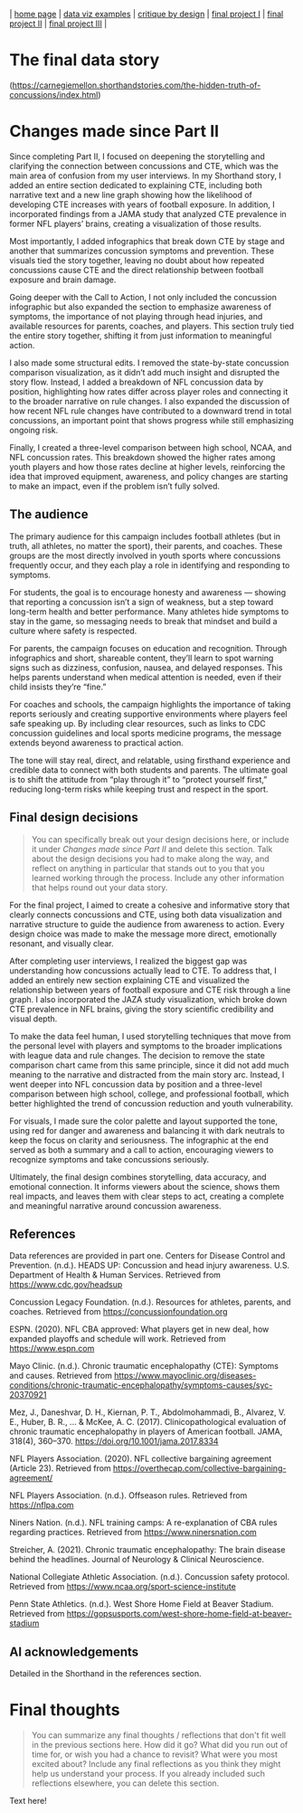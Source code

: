 | [home page](https://cmustudent.github.io/tswd-portfolio-templates/) | [data viz examples](dataviz-examples.md) | [critique by design](critique-by-design.md) | [final project I](final-project-part-one.md) | [final project II](final-project-part-two.md) | [final project III](final-project-part-three.md) |

# The final data story
(https://carnegiemellon.shorthandstories.com/the-hidden-truth-of-concussions/index.html)

# Changes made since Part II
Since completing Part II, I focused on deepening the storytelling and clarifying the connection between concussions and CTE, which was the main area of confusion from my user interviews. In my Shorthand story, I added an entire section dedicated to explaining CTE, including both narrative text and a new line graph showing how the likelihood of developing CTE increases with years of football exposure. In addition, I incorporated findings from a JAMA study that analyzed CTE prevalence in former NFL players’ brains, creating a visualization of those results.

Most importantly, I added infographics that break down CTE by stage and another that summarizes concussion symptoms and prevention. These visuals tied the story together, leaving no doubt about how repeated concussions cause CTE and the direct relationship between football exposure and brain damage.

Going deeper with the Call to Action, I not only included the concussion infographic but also expanded the section to emphasize awareness of symptoms, the importance of not playing through head injuries, and available resources for parents, coaches, and players. This section truly tied the entire story together, shifting it from just information to meaningful action.

I also made some structural edits. I removed the state-by-state concussion comparison visualization, as it didn’t add much insight and disrupted the story flow. Instead, I added a breakdown of NFL concussion data by position, highlighting how rates differ across player roles and connecting it to the broader narrative on rule changes. I also expanded the discussion of how recent NFL rule changes have contributed to a downward trend in total concussions, an important point that shows progress while still emphasizing ongoing risk.

Finally, I created a three-level comparison between high school, NCAA, and NFL concussion rates. This breakdown showed the higher rates among youth players and how those rates decline at higher levels, reinforcing the idea that improved equipment, awareness, and policy changes are starting to make an impact, even if the problem isn’t fully solved.
## The audience
The primary audience for this campaign includes football athletes (but in truth, all athletes, no matter the sport), their parents, and coaches. These groups are the most directly involved in youth sports where concussions frequently occur, and they each play a role in identifying and responding to symptoms.

For students, the goal is to encourage honesty and awareness — showing that reporting a concussion isn’t a sign of weakness, but a step toward long-term health and better performance. Many athletes hide symptoms to stay in the game, so messaging needs to break that mindset and build a culture where safety is respected.

For parents, the campaign focuses on education and recognition. Through infographics and short, shareable content, they’ll learn to spot warning signs such as dizziness, confusion, nausea, and delayed responses. This helps parents understand when medical attention is needed, even if their child insists they’re “fine.”

For coaches and schools, the campaign highlights the importance of taking reports seriously and creating supportive environments where players feel safe speaking up. By including clear resources, such as links to CDC concussion guidelines and local sports medicine programs, the message extends beyond awareness to practical action.

The tone will stay real, direct, and relatable, using firsthand experience and credible data to connect with both students and parents. The ultimate goal is to shift the attitude from “play through it” to “protect yourself first,” reducing long-term risks while keeping trust and respect in the sport.

## Final design decisions
> You can specifically break out your design decisions here, or include it under *Changes made since Part II* and delete this section. Talk about the design decisions you had to make along the way, and reflect on anything in particular that stands out to you that you learned working through the process.  Include any other information that helps round out your data story. 

For the final project, I aimed to create a cohesive and informative story that clearly connects concussions and CTE, using both data visualization and narrative structure to guide the audience from awareness to action. Every design choice was made to make the message more direct, emotionally resonant, and visually clear.

After completing user interviews, I realized the biggest gap was understanding how concussions actually lead to CTE. To address that, I added an entirely new section explaining CTE and visualized the relationship between years of football exposure and CTE risk through a line graph. I also incorporated the JAZA study visualization, which broke down CTE prevalence in NFL brains, giving the story scientific credibility and visual depth.

To make the data feel human, I used storytelling techniques that move from the personal level with players and symptoms to the broader implications with league data and rule changes. The decision to remove the state comparison chart came from this same principle, since it did not add much meaning to the narrative and distracted from the main story arc. Instead, I went deeper into NFL concussion data by position and a three-level comparison between high school, college, and professional football, which better highlighted the trend of concussion reduction and youth vulnerability.

For visuals, I made sure the color palette and layout supported the tone, using red for danger and awareness and balancing it with dark neutrals to keep the focus on clarity and seriousness. The infographic at the end served as both a summary and a call to action, encouraging viewers to recognize symptoms and take concussions seriously.

Ultimately, the final design combines storytelling, data accuracy, and emotional connection. It informs viewers about the science, shows them real impacts, and leaves them with clear steps to act, creating a complete and meaningful narrative around concussion awareness.
## References
Data references are provided in part one.
Centers for Disease Control and Prevention. (n.d.). HEADS UP: Concussion and head injury awareness. U.S. Department of Health & Human Services. Retrieved from https://www.cdc.gov/headsup

Concussion Legacy Foundation. (n.d.). Resources for athletes, parents, and coaches. Retrieved from https://concussionfoundation.org

ESPN. (2020). NFL CBA approved: What players get in new deal, how expanded playoffs and schedule will work. Retrieved from https://www.espn.com

Mayo Clinic. (n.d.). Chronic traumatic encephalopathy (CTE): Symptoms and causes. Retrieved from https://www.mayoclinic.org/diseases-conditions/chronic-traumatic-encephalopathy/symptoms-causes/syc-20370921

Mez, J., Daneshvar, D. H., Kiernan, P. T., Abdolmohammadi, B., Alvarez, V. E., Huber, B. R., ... & McKee, A. C. (2017). Clinicopathological evaluation of chronic traumatic encephalopathy in players of American football. JAMA, 318(4), 360–370. https://doi.org/10.1001/jama.2017.8334

NFL Players Association. (2020). NFL collective bargaining agreement (Article 23). Retrieved from https://overthecap.com/collective-bargaining-agreement/

NFL Players Association. (n.d.). Offseason rules. Retrieved from https://nflpa.com

Niners Nation. (n.d.). NFL training camps: A re-explanation of CBA rules regarding practices. Retrieved from https://www.ninersnation.com

Streicher, A. (2021). Chronic traumatic encephalopathy: The brain disease behind the headlines. Journal of Neurology & Clinical Neuroscience.

National Collegiate Athletic Association. (n.d.). Concussion safety protocol. Retrieved from https://www.ncaa.org/sport-science-institute

Penn State Athletics. (n.d.). West Shore Home Field at Beaver Stadium. Retrieved from https://gopsusports.com/west-shore-home-field-at-beaver-stadium


## AI acknowledgements


Detailed in the Shorthand in the references section.
# Final thoughts
> You can summarize any final thoughts / reflections that don't fit well in the previous sections here.  How did it go?  What did you run out of time for, or wish you had a chance to revisit?  What were you most excited about?  Include any final reflections as you think they might help us understand your process.  If you already included such reflections elsewhere, you can delete this section. 

Text here!


